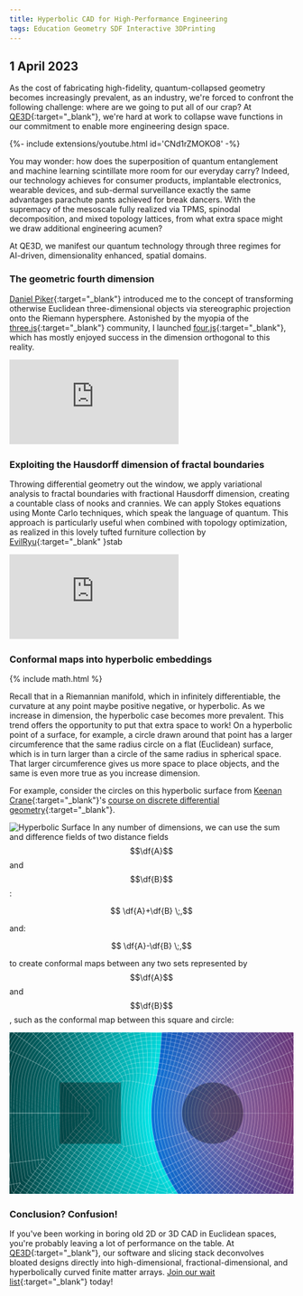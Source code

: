 ```yaml
---
title: Hyperbolic CAD for High-Performance Engineering
tags: Education Geometry SDF Interactive 3DPrinting
---
```

## 1 April 2023

As the cost of fabricating high-fidelity, quantum-collapsed geometry becomes increasingly prevalent, as an industry, we're forced to confront the following challenge: where are we going to put all of our crap?  At [QE3D](https://www.linkedin.com/company/qe3d/){:target="_blank"}, we're hard at work to collapse wave functions in our commitment to enable more engineering design space.   

<div>{%- include extensions/youtube.html id='CNd1rZMOKO8' -%}</div>

You may wonder: how does the superposition of quantum entanglement and machine learning scintillate more room for our everyday carry?  Indeed, our technology achieves for consumer products, implantable electronics, wearable devices, and sub-dermal surveillance exactly the same advantages parachute pants achieved for break dancers.  With the supremacy of the mesoscale fully realized via TPMS, spinodal decomposition, and mixed topology lattices, from what extra space might we draw additional engineering acumen?  

At QE3D, we manifest our quantum technology through three regimes for AI-driven, dimensionality enhanced, spatial domains.

 <!--more-->

### The geometric fourth dimension

[Daniel Piker](https://twitter.com/KangarooPhysics?ref_src=twsrc%5Egoogle%7Ctwcamp%5Eserp%7Ctwgr%5Eauthor){:target="_blank"} introduced me to the concept of transforming otherwise Euclidean three-dimensional objects via stereographic projection onto the Riemann hypersphere.  Astonished by the myopia of the [three.js](https://threejs.org/){:target="_blank"} community, I launched [four.js](https://github.com/bcourter/four.js){:target="_blank"}, which has mostly enjoyed success in the dimension orthogonal to this reality.  

<div class="extensions extensions--video">
  <iframe src="https://www.blakecourter.com/homepage/Four/"
    frameborder="0" scrolling="no" allowfullscreen></iframe>
</div>
 
### Exploiting the Hausdorff dimension of fractal boundaries

Throwing differential geometry out the window, we apply variational analysis to fractal boundaries with fractional Hausdorff dimension, creating a countable class of nooks and crannies.  We can apply Stokes equations using Monte Carlo techniques, which speak the language of quantum.  This approach is particularly useful when combined with topology optimization, as realized in this lovely tufted furniture collection by [EvilRyu](https://www.shadertoy.com/user/EvilRyu){:target="_blank"
}stab
<div class="extensions extensions--video">
  <iframe frameborder="0" src="https://www.shadertoy.com/embed/MdXSWn?gui=true&t=10&paused=true&muted=false" allowfullscreen></iframe>
</div>

### Conformal maps into hyperbolic embeddings

{% include math.html %}

Recall that in a Riemannian manifold, which in infinitely differentiable, the curvature at any point maybe positive negative, or hyperbolic.  As we increase in dimension, the hyperbolic case becomes more prevalent.  This trend offers the opportunity to put that extra space to work!  On a hyperbolic point of a surface, for example, a circle drawn around that point has a larger circumference that the same radius circle on a flat (Euclidean) surface, which is in turn larger than a circle of the same radius in spherical space.  That larger circumference gives us more space to place objects, and the same is even more true as you increase dimension.  

For example, consider the circles on this hyperbolic surface from [Keenan Crane](https://www.cs.cmu.edu/~kmcrane/){:target="_blank"}'s [course on discrete differential geometry](https://www.cs.cmu.edu/~kmcrane/Projects/DDG/){:target="_blank"}.

![Hyperbolic Surface](https://www.cs.cmu.edu/~kmcrane/Projects/DDG/figure6.svg)
In any number of dimensions, we can use the sum and difference fields of two distance fields $$\df{A}$$ and $$\df{B}$$:

$$ \df{A}+\df{B} \;,$$

and:

$$ \df{A}-\df{B} \;,$$

to create conformal maps between any two sets represented by $$\df{A}$$ and $$\df{B}$$, such as the conformal map between this square and circle:

![Two body field](\assets\add-subtract.png)

### Conclusion? Confusion!

If you've been working in boring old 2D or 3D CAD in Euclidean spaces, you're probably leaving a lot of performance on the table.  At [QE3D](https://www.linkedin.com/company/qe3d/){:target="_blank"}, our software and slicing stack deconvolves bloated designs directly into high-dimensional, fractional-dimensional, and hyperbolically curved finite matter arrays.  [Join our wait list](https://forms.gle/P6RoBKfMviBTnSXQ9){:target="_blank"} today!
